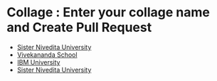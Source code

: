 # Collage : Enter your collage name and Create Pull Request 

<!-- prettier-ignore-start -->
- [Sister Nivedita University](https://github.com/arpan-mondal)
- [Vivekananda School](https://github.com/arpan-mondal)
- [IBM University](https://github.com/neelghosh1234)
- [Sister Nivedita University](https://github.com/SayanRicky)
